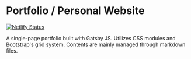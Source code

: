 # Portfolio / Personal Website

[![Netlify Status](https://api.netlify.com/api/v1/badges/13d4f6fb-3f8e-4543-969f-5945833cc7ba/deploy-status)](https://app.netlify.com/sites/kennyhw/deploys)

A single-page portfolio built with Gatsby JS. Utilizes CSS modules and Bootstrap's grid system. Contents are mainly managed through markdown files.